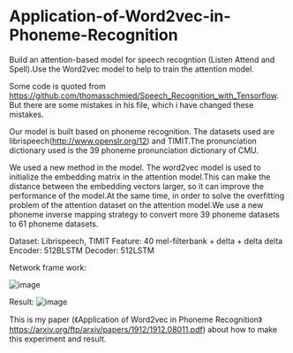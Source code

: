 # Application-of-Word2vec-in-Phoneme-Recognition
Build an attention-based model for speech recogntion (Listen Attend and Spell).Use the Word2vec model to help to train the attention model.

Some code is quoted from https://github.com/thomasschmied/Speech_Recognition_with_Tensorflow. But there are some mistakes in his file, which i have changed these mistakes.

Our model is built based on phoneme recognition. The datasets used are librispeech(http://www.openslr.org/12) and TIMIT.The pronunciation dictionary used is the 39 phoneme pronunciation dictionary of CMU.

We used a new method in the model. The word2vec model is used to initialize the embedding matrix in the attention model.This can make the distance between the embedding vectors larger, so it can improve the performance of the model.At the same time, in order to solve the overfitting problem of the attention dataset on the attention model.We use a new phoneme inverse mapping strategy to convert more 39 phoneme datasets to 61 phoneme datasets.

Dataset: Librispeech, TIMIT
Feature: 40 mel-filterbank + delta + delta delta
Encoder: 512BLSTM
Decoder: 512LSTM

Network frame work:


![image](https://github.com/fengxin-bupt/Application-of-Word2vec-in-Phoneme-Recognition/blob/master/image/network.PNG)

Result:
![image](https://github.com/fengxin-bupt/Application-of-Word2vec-in-Phoneme-Recognition/blob/master/image/result.PNG)


This is my paper (《Application of Word2vec in Phoneme Recognition》https://arxiv.org/ftp/arxiv/papers/1912/1912.08011.pdf) about how to make this experiment and result.

